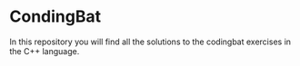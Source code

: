 # CondingBat
In this repository you will find all the solutions to the codingbat exercises in the C++ language.
